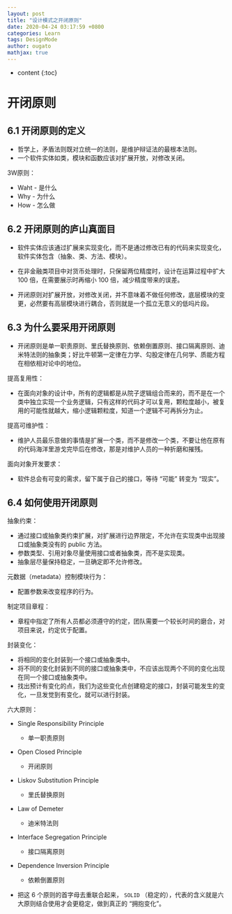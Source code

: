 ```yaml
---
layout: post
title: "设计模式之开闭原则"
date: 2020-04-24 03:17:59 +0800
categories: Learn
tags: DesignMode
author: ougato
mathjax: true
---
```


* content
{:toc}




# 开闭原则

## 6.1 开闭原则的定义

* 哲学上，矛盾法则既对立统一的法则，是维护辩证法的最根本法则。
* 一个软件实体如类，模块和函数应该对扩展开放，对修改关闭。

3W原则：

* Waht - 是什么
* Why - 为什么
* How - 怎么做

## 6.2 开闭原则的庐山真面目

* 软件实体应该通过扩展来实现变化，而不是通过修改已有的代码来实现变化，软件实体包含（抽象、类、方法、模块）。

* 在非金融类项目中对货币处理时，只保留两位精度时，设计在运算过程中扩大 100 倍，在需要展示时再缩小 100 倍，减少精度带来的误差。

* 开闭原则对扩展开放，对修改关闭，并不意味着不做任何修改，底层模块的变更，必然要有高层模块进行耦合，否则就是一个孤立无意义的低吗片段。

## 6.3 为什么要采用开闭原则

* 开闭原则是单一职责原则、里氏替换原则、依赖倒置原则、接口隔离原则、迪米特法则的抽象类；好比牛顿第一定律在力学、勾股定律在几何学、质能方程在相依相对论中的地位。

提高复用性：

* 在面向对象的设计中，所有的逻辑都是从院子逻辑组合而来的，而不是在一个类中独立实现一个业务逻辑，只有这样的代码才可以复用，颗粒度越小，被复用的可能性就越大，缩小逻辑颗粒度，知道一个逻辑不可再拆分为止。

提高可维护性：

* 维护人员最乐意做的事情是扩展一个类，而不是修改一个类，不要让他在原有的代码海洋里游戈完毕后在修改，那是对维护人员的一种折磨和摧残。

面向对象开发要求：
* 软件总会有可变的需求，留下属于自己的接口，等待 “可能” 转变为 “现实”。

## 6.4 如何使用开闭原则

抽象约束：

* 通过接口或抽象类约束扩展，对扩展进行边界限定，不允许在实现类中出现接口或抽象类没有的 public 方法。
* 参数类型、引用对象尽量使用接口或者抽象类，而不是实现类。
* 抽象层尽量保持稳定，一旦确定即不允许修改。

元数据（metadata）控制模块行为：

* 配置参数来改变程序的行为。

制定项目章程：

* 章程中指定了所有人员都必须遵守的约定，团队需要一个较长时间的磨合，对项目来说，约定优于配置。

封装变化：

* 将相同的变化封装到一个接口或抽象类中。
* 将不同的变化封装到不同的接口或抽象类中，不应该出现两个不同的变化出现在同一个接口或抽象类中。
* 找出预计有变化的点，我们为这些变化点创建稳定的接口，封装可能发生的变化，一旦发觉到有变化，就可以进行封装。

六大原则：

* Single Responsibility Principle
    * 单一职责原则
* Open Closed Principle
    * 开闭原则
* Liskov Substitution Principle
    * 里氏替换原则
* Law of Demeter
    * 迪米特法则
* Interface Segregation Principle
    * 接口隔离原则
* Dependence Inversion Principle
    * 依赖倒置原则

* 把这 6 个原则的首字母去重联合起来， `SOLID` （稳定的），代表的含义就是六大原则结合使用才会更稳定，做到真正的 “拥抱变化”。


    